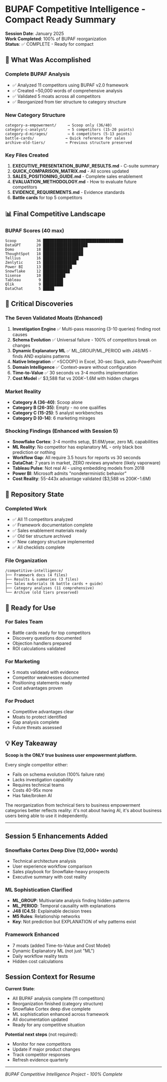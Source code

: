 # BUPAF Competitive Intelligence - Compact Ready Summary

**Session Date**: January 2025  
**Work Completed**: 100% of BUPAF reorganization  
**Status**: ✅ COMPLETE - Ready for compact

## 🎯 What Was Accomplished

### Complete BUPAF Analysis
- ✅ Analyzed 11 competitors using BUPAF v2.0 framework
- ✅ Created ~50,000 words of comprehensive analysis
- ✅ Validated 5 moats across all competitors
- ✅ Reorganized from tier structure to category structure

### New Category Structure
```
category-a-empowerment/     → Scoop only (36/40)
category-c-analyst/         → 5 competitors (15-20 points)
category-d-mirages/         → 6 competitors (5-13 points)
battle-cards/              → Quick reference for sales
archive-old-tiers/         → Previous structure preserved
```

### Key Files Created
1. **EXECUTIVE_PRESENTATION_BUPAF_RESULTS.md** - C-suite summary
2. **QUICK_COMPARISON_MATRIX.md** - All scores updated
3. **SALES_POSITIONING_GUIDE.md** - Complete sales enablement
4. **EVALUATION_METHODOLOGY.md** - How to evaluate future competitors
5. **EVIDENCE_REQUIREMENTS.md** - Evidence standards
6. **Battle cards** for top 5 competitors

## 📊 Final Competitive Landscape

### BUPAF Scores (40 max)
```
Scoop         36 ████████████████████████████████████
DataGPT       20 ████████████████████
Domo          18 ██████████████████
ThoughtSpot   18 ██████████████████
Tellius       16 ████████████████
Zenlytic      15 ███████████████
Power BI      13 █████████████
Snowflake     12 ████████████
Sisense       10 ██████████
Tableau        9 █████████
Qlik           9 █████████
DataChat       5 █████
```

## 🔑 Critical Discoveries

### The Seven Validated Moats (Enhanced)
1. **Investigation Engine** ✅ Multi-pass reasoning (3-10 queries) finding root causes
2. **Schema Evolution** ✅ Universal failure - 100% of competitors break on changes
3. **Dynamic Explanatory ML** ✅ ML_GROUP/ML_PERIOD with J48/M5 - finds AND explains patterns
4. **Native Integration** ✅ =SCOOP() in Excel, 30-sec Slack, auto-PowerPoint
5. **Domain Intelligence** ✅ Context-aware without configuration
6. **Time-to-Value** ✅ 30 seconds vs 3-4 months implementation
7. **Cost Model** ✅ $3,588 flat vs $200K-$1.6M with hidden charges

### Market Reality
- **Category A (36-40)**: Scoop alone
- **Category B (26-35)**: Empty - no one qualifies
- **Category C (15-25)**: 5 analyst workbenches
- **Category D (0-14)**: 6 marketing mirages

### Shocking Findings (Enhanced with Session 5)
- **Snowflake Cortex**: 3-4 months setup, $1.6M/year, zero ML capabilities
- **ML Reality**: No competitor has explanatory ML - only black box prediction or nothing
- **Workflow Gap**: All require 3.5 hours for reports vs 30 seconds
- **DataChat**: 7 years in market, ZERO reviews anywhere (likely vaporware)
- **Tableau Pulse**: Not real AI - using embedding models from 2018
- **Power BI**: Microsoft admits "nondeterministic behavior"
- **Cost Reality**: 55-443x advantage validated ($3,588 vs $200K-$1.6M)

## 📁 Repository State

### Completed Work
- ✅ All 11 competitors analyzed
- ✅ Framework documentation complete
- ✅ Sales enablement materials ready
- ✅ Old tier structure archived
- ✅ New category structure implemented
- ✅ All checklists complete

### File Organization
```
/competitive-intelligence/
├── Framework docs (4 files)
├── Results & summaries (3 files)
├── Sales materials (6 battle cards + guide)
├── Category analyses (11 comprehensive)
└── Archive (old tiers preserved)
```

## 🚀 Ready for Use

### For Sales Team
- Battle cards ready for top competitors
- Discovery questions documented
- Objection handlers prepared
- ROI calculations validated

### For Marketing
- 5 moats validated with evidence
- Competitor weaknesses documented
- Positioning statements ready
- Cost advantages proven

### For Product
- Competitive advantages clear
- Moats to protect identified
- Gap analysis complete
- Future threats assessed

## 💡 Key Takeaway

**Scoop is the ONLY true business user empowerment platform.**

Every single competitor either:
- Fails on schema evolution (100% failure rate)
- Lacks investigation capability
- Requires technical teams
- Costs 40-95x more
- Has fake/broken AI

The reorganization from technical tiers to business empowerment categories better reflects reality: it's not about having AI, it's about business users being able to use it independently.

---

## Session 5 Enhancements Added

### Snowflake Cortex Deep Dive (12,000+ words)
- Technical architecture analysis
- User experience workflow comparison
- Sales playbook for Snowflake-heavy prospects
- Executive summary with cost reality

### ML Sophistication Clarified
- **ML_GROUP**: Multivariate analysis finding hidden patterns
- **ML_PERIOD**: Temporal causality with explanations
- **J48 (C4.5)**: Explainable decision trees
- **M5 Rules**: Relationship networks
- **Key**: Not prediction but EXPLANATION of why patterns exist

### Framework Enhanced
- 7 moats (added Time-to-Value and Cost Model)
- Dynamic Explanatory ML (not just "ML")
- Daily workflow reality tests
- Hidden cost calculations

## Session Context for Resume

**Current State**:
- All BUPAF analysis complete (11 competitors)
- Reorganization finished (category structure)
- Snowflake Cortex deep dive complete
- ML sophistication enhanced across framework
- All documentation updated
- Ready for any competitive situation

**Potential next steps** (not required):
- Monitor for new competitors
- Update if major product changes
- Track competitor responses
- Refresh evidence quarterly

---

*BUPAF Competitive Intelligence Project - 100% Complete*